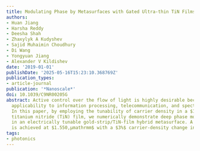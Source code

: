 ```yaml
---
title: Modulating Phase by Metasurfaces with Gated Ultra-thin TiN Films
authors:
- Huan Jiang
- Harsha Reddy
- Deesha Shah
- Zhaxylyk A Kudyshev
- Sajid Muhaimin Choudhury
- Di Wang
- Yongyuan Jiang
- Alexander V Kildishev
date: '2019-01-01'
publishDate: '2025-05-16T15:23:10.368769Z'
publication_types:
- article-journal
publication: '*Nanoscale*'
doi: 10.1039/C9NR00205G
abstract: Active control over the flow of light is highly desirable because of its
  applicability to information processing, telecommunication, and spectroscopic imaging.
  In this paper, by employing the tunability of carrier density in a $1,mathrmnm$
  titanium nitride (TiN) film, we numerically demonstrate deep phase modulation (PM)
  in an electrically tunable gold‑strip/TiN‑film hybrid metasurface. A $337^∘$ PM
  is achieved at $1.550,μmathrmm$ with a $3%$ carrier‑density change in the TiN film.
tags:
- photonics
---
```

